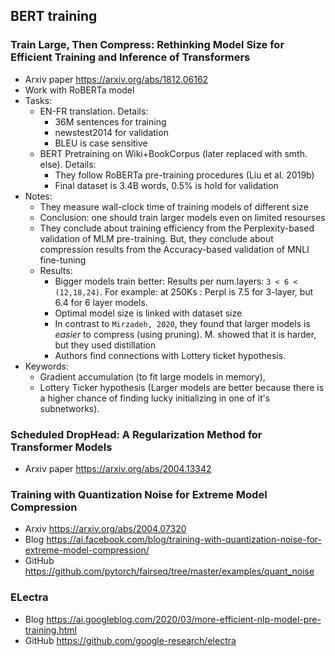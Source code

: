 BERT training
-------------

### Train Large, Then Compress: Rethinking Model Size for Efficient Training and Inference of Transformers

* Arxiv paper https://arxiv.org/abs/1812.06162
* Work with RoBERTa model
* Tasks:
  - EN-FR translation. Details:
    + 36M sentences for training
    + newstest2014 for validation
    + BLEU is case sensitive
  - BERT Pretraining on Wiki+BookCorpus (later replaced with smth. else).
    Details:
    + They follow RoBERTa pre-training procedures (Liu et al. 2019b)
    + Final dataset is 3.4B words, 0.5% is hold for validation
* Notes:
  - They measure wall-clock time of training models of different size
  - Conclusion: one should train larger models even on limited resourses
  - They conclude about training efficiency from the Perplexity-based validation
    of MLM pre-training. But, they conclude about compression results from the
    Accuracy-based validation of MNLI fine-tuning
  - Results:
    + Bigger models train better: Results per num.layers: `3 < 6 < (12,18,24)`.
      For example: at 250Ks : Perpl is 7.5 for 3-layer, but 6.4 for 6 layer
      models.
    + Optimal model size is linked with dataset size
    + In contrast to `Mirzadeh, 2020`, they found that larger models is _easier_
      to compress (using pruning). M. showed that it is harder, but they used
      distillation
    + Authors find connections with Lottery ticket hypothesis.
* Keywords:
  - Gradient accumulation (to fit large models in memory),
  - Lottery Ticker hypothesis (Larger models are better because there is a
    higher chance of finding lucky initializing in one of it's subnetworks).


### Scheduled DropHead: A Regularization Method for Transformer Models

* Arxiv paper https://arxiv.org/abs/2004.13342

### Training with Quantization Noise for Extreme Model Compression

* Arxiv https://arxiv.org/abs/2004.07320
* Blog https://ai.facebook.com/blog/training-with-quantization-noise-for-extreme-model-compression/
* GitHub https://github.com/pytorch/fairseq/tree/master/examples/quant_noise


### ELectra

* Blog https://ai.googleblog.com/2020/03/more-efficient-nlp-model-pre-training.html
* GitHub https://github.com/google-research/electra
